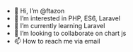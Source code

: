 - 👋 Hi, I’m @ftazon
- 👀 I’m interested in PHP, ES6, Laravel 
- 🌱 I’m currently learning Laravel
- 💞️ I’m looking to collaborate on chart js
- 📫 How to reach me via email

<!---
ftazon/ftazon is a ✨ special ✨ repository because its `README.md` (this file) appears on your GitHub profile.
You can click the Preview link to take a look at your changes.
--->
